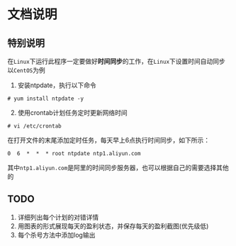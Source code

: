 文档说明
========

## 特别说明
在`Linux`下运行此程序一定要做好**时间同步**的工作，在`Linux`下设置时间自动同步
以`CentOS`为例
1. 安装ntpdate，执行以下命令
```shell
# yum install ntpdate -y
```
2. 使用crontab计划任务定时更新网络时间
```shell
# vi /etc/crontab
```
在打开文件的末尾添加定时任务，每天早上6点执行时间同步，如下所示：
```shell
0  6  *  *  * root ntpdate ntp1.aliyun.com
```
 其中`ntp1.aliyun.com`是阿里的时间同步服务器，也可以根据自己的需要选择其他的


## TODO

1. 详细列出每个计划的对错详情
2. 用图表的形式展现每天的盈利状态，并保存每天的盈利截图(优先级低)
3. 每个杀号方法中添加log输出

